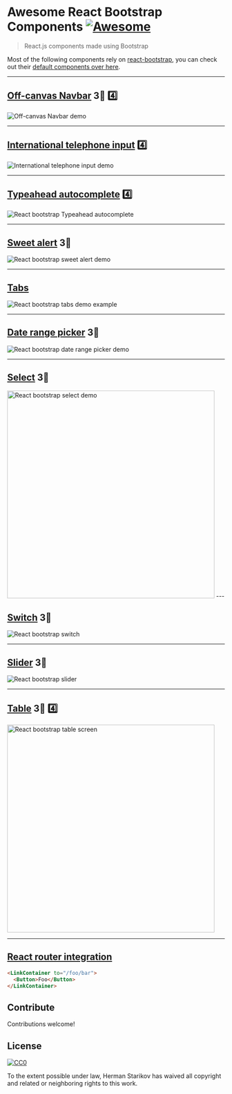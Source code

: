 # Awesome React Bootstrap Components [![Awesome](https://cdn.rawgit.com/sindresorhus/awesome/d7305f38d29fed78fa85652e3a63e154dd8e8829/media/badge.svg)](https://github.com/sindresorhus/awesome)

> React.js components made using Bootstrap

Most of the following components rely on [react-bootstrap](https://react-bootstrap.github.io/), you can check out their [default components over here](https://react-bootstrap.github.io/components.html).

---

## [Off-canvas Navbar](https://github.com/Hermanya/react-bootstrap-navbar-offcanvas) 3⃣ 4️⃣
![Off-canvas Navbar demo](https://media.giphy.com/media/3ohk6wh0bYPXJgbNks/giphy.gif)

---

## [International telephone input](https://github.com/theslip/react-bootstrap-intl-tel-input) 4️⃣

![International telephone input demo](https://github.com/theslip/react-bootstrap-intl-tel-input/raw/master/src/demo.gif)

---

## [Typeahead autocomplete](https://github.com/ericgio/react-bootstrap-typeahead) 4️⃣
![React bootstrap Typeahead autocomplete](https://media.giphy.com/media/3oxHQrGSbABpbrJK6I/giphy.gif)

---

## [Sweet alert](https://github.com/djorg83/react-bootstrap-sweetalert) 3⃣
![React bootstrap sweet alert demo](https://media.giphy.com/media/l0CLTXKYGSLN5nPkA/giphy.gif)

---

## [Tabs](https://github.com/freeranger/react-bootstrap-tabs)
![React bootstrap tabs demo example](https://media.giphy.com/media/xUOxfiIzbp13vMxvWw/giphy.gif)

---

## [Date range picker](https://github.com/skratchdot/react-bootstrap-daterangepicker) 3⃣

![React bootstrap date range picker demo](https://media.giphy.com/media/3ohs81CDOQkeGT7FN6/giphy.gif)

---

## [Select](https://github.com/tjwebb/react-bootstrap-select) 3⃣

<img alt="React bootstrap select demo" src="https://camo.githubusercontent.com/1efb3d2209dfc4b24281b0a1bc90b5f51ce06793/687474703a2f2f692e696d6775722e636f6d2f797049785a5a322e676966" width="480"/>
---

## [Switch](https://github.com/Julusian/react-bootstrap-switch) ️3⃣
![React bootstrap switch](https://media.giphy.com/media/xUOxfhPmGgy03XchIA/giphy.gif)

---

## [Slider](https://github.com/brownieboy/react-bootstrap-slider) ️3⃣
![React bootstrap slider](https://media.giphy.com/media/3o6fJ7mNFw1KHM0XuM/giphy.gif)

---

## [Table](https://github.com/AllenFang/react-bootstrap-table) 3⃣ 4️⃣
<img alt="React bootstrap table screen" src="https://camo.githubusercontent.com/9cff213848aba00fca5ce1c6a316d036bbd00042/687474703a2f2f692e696d6775722e636f6d2f4f7631774d73652e706e67" width="480"/> 

---

## [React router integration](https://github.com/react-bootstrap/react-router-bootstrap)
```html
<LinkContainer to="/foo/bar">
  <Button>Foo</Button>
</LinkContainer>
```



## Contribute

Contributions welcome!


## License

[![CC0](http://mirrors.creativecommons.org/presskit/buttons/88x31/svg/cc-zero.svg)](http://creativecommons.org/publicdomain/zero/1.0)

To the extent possible under law, Herman Starikov has waived all copyright and
related or neighboring rights to this work.
